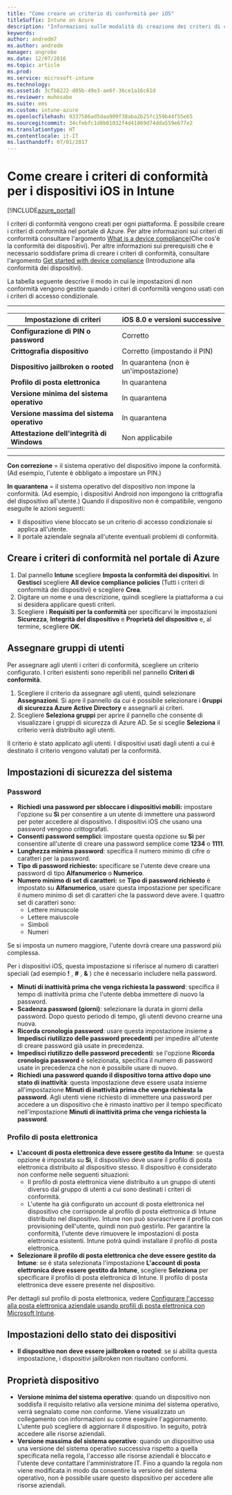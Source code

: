 ```yaml
---
title: "Come creare un criterio di conformità per iOS"
titleSuffix: Intune on Azure
description: "Informazioni sulle modalità di creazione dei criteri di conformità per i dispositivi iOS.\""
keywords: 
author: andredm7
ms.author: andredm
manager: angrobe
ms.date: 12/07/2016
ms.topic: article
ms.prod: 
ms.service: microsoft-intune
ms.technology: 
ms.assetid: 3cfb8222-d05b-49e3-ae6f-36ce1a16c61d
ms.reviewer: muhosabe
ms.suite: ems
ms.custom: intune-azure
ms.openlocfilehash: 9337586ad5daa909f38aba2b25fc159b44f55e65
ms.sourcegitcommit: 34cfebfc1d8b81032f4d41869d74dda559e677e2
ms.translationtype: HT
ms.contentlocale: it-IT
ms.lasthandoff: 07/01/2017
---
```

# <a name="how-to-create-a-device-compliance-policy-for-ios-devices-in-intune"></a>Come creare i criteri di conformità per i dispositivi iOS in Intune


[!INCLUDE[azure_portal](./includes/azure_portal.md)]

I criteri di conformità vengono creati per ogni piattaforma.  È possibile creare i criteri di conformità nel portale di Azure. Per altre informazioni sui criteri di conformità consultare l'argomento [What is a device compliance](device-compliance.md)(Che cos'è la conformità dei dispositivi). Per altre informazioni sui prerequisiti che è necessario soddisfare prima di creare i criteri di conformità, consultare l'argomento [Get started with device compliance](device-compliance-get-started.md) (Introduzione alla conformità dei dispositivi).

La tabella seguente descrive il modo in cui le impostazioni di non conformità vengono gestite quando i criteri di conformità vengono usati con i criteri di accesso condizionale.

-------------------------------


| **Impostazione di criteri** | **iOS 8.0 e versioni successive** |
| --- | --- |
| **Configurazione di PIN o password** | Corretto |   
| **Crittografia dispositivo** | Corretto (impostando il PIN) |
| **Dispositivo jailbroken o rooted** | In quarantena (non è un'impostazione)
| **Profilo di posta elettronica** | In quarantena |
|**Versione minima del sistema operativo** | In quarantena |
| **Versione massima del sistema operativo** | In quarantena |  
| **Attestazione dell'integrità di Windows** | Non applicabile |  
----------------------------


**Con correzione** = il sistema operativo del dispositivo impone la conformità. (Ad esempio, l'utente è obbligato a impostare un PIN.)

**In quarantena** = il sistema operativo del dispositivo non impone la conformità. (Ad esempio, i dispositivi Android non impongono la crittografia del dispositivo all'utente.) Quando il dispositivo non è compatibile, vengono eseguite le azioni seguenti:

- Il dispositivo viene bloccato se un criterio di accesso condizionale si applica all'utente.
- Il portale aziendale segnala all'utente eventuali problemi di conformità.

## <a name="create-a-compliance-policy-in-the-azure-portal"></a>Creare i criteri di conformità nel portale di Azure

1. Dal pannello **Intune** scegliere **Imposta la conformità dei dispositivi**. In **Gestisci** scegliere **All device compliance policies** (Tutti i criteri di conformità dei dispositivi) e scegliere **Crea**.
2. Digitare un nome e una descrizione, quindi scegliere la piattaforma a cui si desidera applicare questi criteri.
3. Scegliere i **Requisiti per la conformità** per specificarvi le impostazioni **Sicurezza**, **Integrità del dispositivo** e **Proprietà del dispositivo** e, al termine, scegliere **OK**.

<!--- 4. Choose **Actions for noncompliance** to say what actions should happen when a device is determined as noncompliant with this policy.
5. In the **Actions for noncompliance** blade, choose **Add** to create a new action.  The action parameters blade allows you to specify the action, email recipients that should receive the notification in addition to the user of the device, and the content of the notification that you want to send.
7. The message template option allows you to create several custom emails depending on when the action is set to take. For example, you can create a message for notifications that are sent for the first time and a different message for final warning before access is blocked. The custom messages that you create can be used for all your device compliance policy.
7. Specify the **Grace period** which determines when that action to take place.  For example, you may want to send a notification as soon as the device is evaluated as noncompliant, but allow some time before enforcing the conditional access policy to block access to company resources like SharePoint online.
8. Choose **Add** to finish creating the action.
9. You can create multiple actions and the sequence in which they should occur. Choose **Ok** when you are finished creating all the actions.--->

## <a name="assign-user-groups"></a>Assegnare gruppi di utenti

Per assegnare agli utenti i criteri di conformità, scegliere un criterio configurato. I criteri esistenti sono reperibili nel pannello **Criteri di conformità**.

1. Scegliere il criterio da assegnare agli utenti, quindi selezionare **Assegnazioni**. Si apre il pannello da cui è possibile selezionare i **Gruppi di sicurezza Azure Active Directory** e assegnarli ai criteri.
2. Scegliere **Seleziona gruppi** per aprire il pannello che consente di visualizzare i gruppi di sicurezza di Azure AD.  Se si sceglie **Seleziona** il criterio verrà distribuito agli utenti.

Il criterio è stato applicato agli utenti.  I dispositivi usati dagli utenti a cui è destinato il criterio vengono valutati per la conformità.

<!---## Compliance policy settings--->

## <a name="system-security-settings"></a>Impostazioni di sicurezza del sistema

### <a name="password"></a>Password

- **Richiedi una password per sbloccare i dispositivi mobili:** impostare l'opzione su **Sì** per consentire a un utente di immettere una password per poter accedere al dispositivo. I dispositivi iOS che usano una password vengono crittografati.
- **Consenti password semplici**: impostare questa opzione su **Sì** per consentire all'utente di creare una password semplice come **1234** o **1111**.
- **Lunghezza minima password**: specifica il numero minimo di cifre o caratteri per la password.
- **Tipo di password richiesto:** specificare se l'utente deve creare una password di tipo **Alfanumerico** o **Numerico**.
- **Numero minimo di set di caratteri:** se **Tipo di password richiesto** è impostato su **Alfanumerico**, usare questa impostazione per specificare il numero minimo di set di caratteri che la password deve avere. I quattro set di caratteri sono:
  - Lettere minuscole
  - Lettere maiuscole
  - Simboli
  - Numeri

Se si imposta un numero maggiore, l'utente dovrà creare una password più complessa.

Per i dispositivi iOS, questa impostazione si riferisce al numero di caratteri speciali (ad esempio **!** , **#** , **&amp;** ) che è necessario includere nella password.

- **Minuti di inattività prima che venga richiesta la password**: specifica il tempo di inattività prima che l'utente debba immettere di nuovo la password.
- **Scadenza password (giorni)**: selezionare la durata in giorni della password. Dopo questo periodo di tempo, gli utenti devono crearne una nuova.
- **Ricorda cronologia password**: usare questa impostazione insieme a **Impedisci riutilizzo delle password precedenti** per impedire all'utente di creare password già usate in precedenza.
- **Impedisci riutilizzo delle password precedenti**: se l'opzione **Ricorda cronologia password** è selezionata, specifica il numero di password usate in precedenza che non è possibile usare di nuovo.
- **Richiedi una password quando il dispositivo torna attivo dopo uno stato di inattività**: questa impostazione deve essere usata insieme all'impostazione **Minuti di inattività prima che venga richiesta la password**. Agli utenti viene richiesto di immettere una password per accedere a un dispositivo che è rimasto inattivo per il tempo specificato nell'impostazione **Minuti di inattività prima che venga richiesta la password**.

### <a name="email-profile"></a>Profilo di posta elettronica

- **L'account di posta elettronica deve essere gestito da Intune**: se questa opzione è impostata su **Sì**, il dispositivo deve usare il profilo di posta elettronica distribuito al dispositivo stesso. Il dispositivo è considerato non conforme nelle seguenti situazioni:
  - Il profilo di posta elettronica viene distribuito a un gruppo di utenti diverso dal gruppo di utenti a cui sono destinati i criteri di conformità.
  - L'utente ha già configurato un account di posta elettronica nel dispositivo che corrisponde al profilo di posta elettronica di Intune distribuito nel dispositivo. Intune non può sovrascrivere il profilo con provisioning dell'utente, quindi non può gestirlo. Per garantire la conformità, l'utente deve rimuovere le impostazioni di posta elettronica esistenti. Intune potrà quindi installare il profilo di posta elettronica.
- **Selezionare il profilo di posta elettronica che deve essere gestito da Intune**: se è stata selezionata l'impostazione **L'account di posta elettronica deve essere gestito da Intune**, scegliere **Seleziona** per specificare il profilo di posta elettronica di Intune. Il profilo di posta elettronica deve essere presente nel dispositivo.

Per dettagli sul profilo di posta elettronica, vedere [Configurare l'accesso alla posta elettronica aziendale usando profili di posta elettronica con Microsoft Intune](https://docs.microsoft.com/intune-classic/deploy-use/configure-access-to-corporate-email-using-email-profiles-with-microsoft-intune).

## <a name="device-health-settings"></a>Impostazioni dello stato dei dispositivi

- **Il dispositivo non deve essere jailbroken o rooted**: se si abilita questa impostazione, i dispositivi jailbroken non risultano conformi.

## <a name="device-properties"></a>Proprietà dispositivo

- **Versione minima del sistema operativo**: quando un dispositivo non soddisfa il requisito relativo alla versione minima del sistema operativo, verrà segnalato come non conforme. Viene visualizzato un collegamento con informazioni su come eseguire l'aggiornamento. L'utente può scegliere di aggiornare il dispositivo. In seguito, potrà accedere alle risorse aziendali.
- **Versione massima del sistema operativo**: quando un dispositivo usa una versione del sistema operativo successiva rispetto a quella specificata nella regola, l'accesso alle risorse aziendali è bloccato e l'utente deve contattare l'amministratore IT. Fino a quando la regola non viene modificata in modo da consentire la versione del sistema operativo, non è possibile usare questo dispositivo per accedere alle risorse aziendali.

<!--- ## Next steps

[How to monitor device compliance](device-compliance-monitor.md)--->
